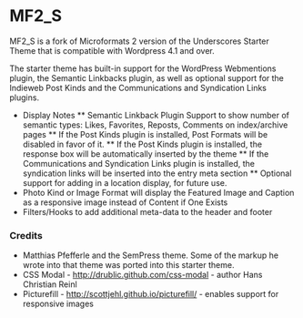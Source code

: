 MF2_S
========

MF2_S is a fork of Microformats 2 version of the Underscores Starter Theme that is compatible with Wordpress 4.1 and over.

The starter theme has built-in support for the WordPress Webmentions plugin, 
the Semantic Linkbacks plugin, as well as optional support for the Indieweb
Post Kinds and the Communications and Syndication Links plugins.

* Display Notes
** Semantic Linkback Plugin Support to show number of semantic types: Likes, Favorites, Reposts, Comments on index/archive pages
** If the Post Kinds plugin is installed, Post Formats will be disabled in favor of it.
** If the Post Kinds plugin is installed, the response box will be automatically inserted by the theme
** If the Communications and Syndication Links plugin is installed, the syndication links will be inserted into the entry meta section
** Optional support for adding in a location display, for future use.
* Photo Kind or Image Format will display the Featured Image and Caption as a responsive image instead of Content if One Exists 
* Filters/Hooks to add additional meta-data to the header and footer

### Credits ###

* Matthias Pfefferle and the SemPress theme. Some of the markup he wrote into that theme was ported into this starter theme.
* CSS Modal -  http://drublic.github.com/css-modal - author Hans Christian Reinl
* Picturefill - http://scottjehl.github.io/picturefill/ - enables support for responsive images
